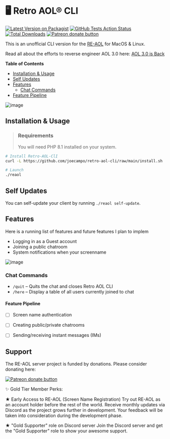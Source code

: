 # 🖥 Retro AOL® CLI
[![Latest Version on Packagist](https://img.shields.io/packagist/v/joecampo/retro-aol-cli.svg?style=flat-square)](https://packagist.org/packages/joecampo/retro-aol-cli)
[![GitHub Tests Action Status](https://github.com/joecampo/retro-aol-cli/actions/workflows/run-tests.yml/badge.svg?branch=main)](https://github.com/joecampo/retro-aol-cli/actions/workflows/run-tests.yml)
[![Total Downloads](https://img.shields.io/packagist/dt/joecampo/retro-aol-cli.svg?style=flat-square)](https://packagist.org/packages/joecampo/retro-aol-cli)
<span class="badge-patreon"><a href="https://www.patreon.com/re_aol" title="Donate to the RE-AOL project using Patreon"><img src="https://img.shields.io/badge/patreon-donate-green.svg" alt="Patreon donate button" /></a></span>

This is an unofficial CLI version for the [RE-AOL](https://github.com/irBags/Retro-AOL-client) for MacOS & Linux.

Read all about the efforts to reverse engineer AOL 3.0 here: [AOL 3.0 is Back](https://g.livejournal.com/10829.html)

**Table of Contents**

- [Installation & Usage](#installation--usage)
- [Self Updates](#self-updates)
- [Features](#features)
    - [Chat Commands](#chat-commands)
- [Feature Pipeline](#feature-pipeline)

![image](https://user-images.githubusercontent.com/3619398/173594316-ea31862b-741a-4f20-872d-d8e2a0c82bc7.png)

## Installation & Usage

> ### Requirements
> You will need PHP 8.1 installed on your system.

```bash
# Install Retro-AOL-ClI
curl -L https://github.com/joecampo/retro-aol-cli/raw/main/install.sh | sh

# Launch
./reaol
```

## Self Updates

You can self-update your client by running `./reaol self-update`.

## Features

Here is a running list of features and future features I plan to implem

- Logging in as a Guest account
- Joining a public chatroom
- System notifications when your screenname 

![image](https://user-images.githubusercontent.com/3619398/173602332-7e574059-0821-4c2b-b895-7046fd0f28aa.png)


### Chat Commands

- `/quit` – Quits the chat and closes Retro AOL CLI
- `/here` – Display a table of all users currently joined to chat

#### Feature Pipeline
- [ ] Screen name authentication
- [ ] Creating public/private chatrooms
- [ ] Sending/receiving instant messages (IMs)


## Support

The RE-AOL server project is funded by donations. Please consider donating here:

<span class="badge-patreon"><a href="https://www.patreon.com/re_aol" title="Donate to this project using Patreon"><img src="https://img.shields.io/badge/patreon-donate-green.svg" alt="Patreon donate button" /></a></span>

✨ Gold Tier Member Perks:

★ Early Access to RE-AOL (Screen Name Registration)
Try out RE-AOL as an account holder before the rest of the world. Receive monthly updates via Discord as the project grows further in development. Your feedback will be taken into consideration during the development phase.

★ "Gold Supporter" role on Discord server
Join the Discord server and get the "Gold Supporter" role to show your awesome support.
